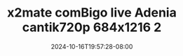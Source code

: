 --- 
title: "x2mate comBigo live Adenia cantik720p 684x1216 2"
description: "streaming  video bokep x2mate comBigo live Adenia cantik720p 684x1216 2 terbaru video full  "
date: 2024-10-16T19:57:28-08:00
file_code: "c5nnql3kg1u4"
draft: false
cover: "0kfdf4uz8xpct52z.jpg"
tags: ["comBigo", "live", "Adenia", "bokep-indo", "bokep-viral", "bokep-ig"]
length: 256
fld_id: "1483427"
foldername: "Adenia"
categories: ["Adenia"]
views: 0
---